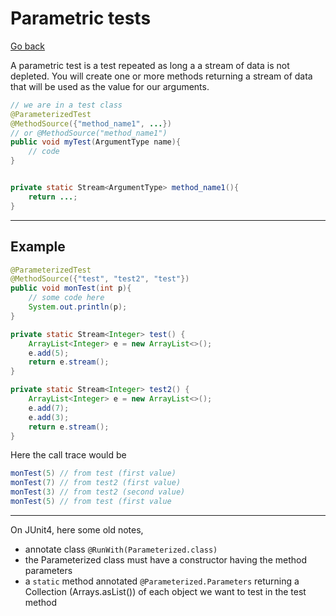 # Parametric tests

[Go back](../index.md#tests-with-junit)

A parametric test is a test repeated as long a a stream of data is not depleted. You will create one or more methods returning a stream of data that will be used as the value for our arguments.

```java
// we are in a test class
@ParameterizedTest
@MethodSource({"method_name1", ...})
// or @MethodSource("method_name1")
public void myTest(ArgumentType name){
    // code
}


private static Stream<ArgumentType> method_name1(){
    return ...;
}
```

<hr class="sr">

## Example

```java
@ParameterizedTest
@MethodSource({"test", "test2", "test"})
public void monTest(int p){
    // some code here
    System.out.println(p);
}

private static Stream<Integer> test() {
    ArrayList<Integer> e = new ArrayList<>();
    e.add(5);
    return e.stream();
}

private static Stream<Integer> test2() {
    ArrayList<Integer> e = new ArrayList<>();
    e.add(7);
    e.add(3);
    return e.stream();
}
```

Here the call trace would be

```java
monTest(5) // from test (first value)
monTest(7) // from test2 (first value)
monTest(3) // from test2 (second value)
monTest(5) // from test (first value
```

<hr class="sr">

On JUnit4, here some old notes,

* annotate class `@RunWith(Parameterized.class)`
* the Parameterized class must have a constructor having the method parameters
* a `static` method annotated `@Parameterized.Parameters` returning a Collection (Arrays.asList()) of each object we want to test in the test method